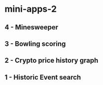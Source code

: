 # mini-apps-2

## 4 - Minesweeper

## 3 - Bowling scoring

## 2 - Crypto price history graph

## 1 - Historic Event search
